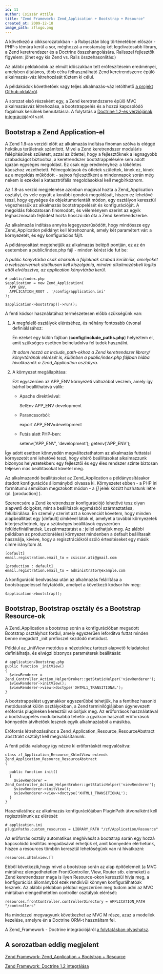 ```yaml
---
id: 11
author: Csiszár Attila
title: "Zend Framework: Zend_Application + Bootstrap + Resource"
created_at: 2009-12-18
image_path: zflogo.png
---
```


[github]: http://github.com/csiszarattila/zendframework_base "A projekt Github oldala"
[part1]: /tutorialok/zend_bootstrap.html "Zend_Framework bootstrap"
[part2]: /tutorialok/zend_doctrine_1_2_integracio.html "Leírás a Zend_Framework-Doctrine integrációról"

A következő a cikksorozatokban - a Rubysztán blog történetében először - PHP-s témára kerül a sor, méghozzá a mostanság két legdivatosabb library, a Zend keretrendszer és a Doctrine összehangolására. Railsszel fejlesztők figyelem: jöhet egy kis Zend vs. Rails összehasonlítás:)

Az alábbi példakódok az elmúlt időszakban tett erőfeszítéseim eredményei, amelyben általános, több célra felhasználható Zend keretrendszerre épülő alkalmazás-váz létrehozását tűztem ki célul.

A példakódok követhetőek vagy teljes alkalmazás-váz letölthető [a projekt Github oldaláról][github].

A sorozat első részeként egy, a Zend keretrendszerre épülő MVC alkalmazásváz létrehozása, a bootstrappelés és a hozzá kapcsolódó fogalmak kerülnek bemutatásra. A folytatás a [Doctrine 1.2-es verziójának integráció][part2]járól szól.

## Bootstrap a Zend Application-el

A Zend 1.8-as verziói előtt az alkalmazás indítása finoman szólva is eléggé hektikus területnek számított. Mivel a Zend keretrendszer moduláris felépítésűnek született, azzal az ötlettel, hogy a fejlesztőknek a legnagyobb szabadságot biztosítsa, a keretrendszer bootstrappelésére sem adott igazán egységes megoldást. Ez csak egy eredményhez: a tökéletes káoszhoz vezethetett. Félmegoldások és ötletek születtek, kinek ez, kinek az a megoldás működött - sajnos fejlesztőként a mindennapok során még nekem is ezekkel a katasztrófális megoldásokkal kell megbírkóznom.

Az 1.8-as verzió megjelenése azonban magával hozta a Zend_Application osztályt, és vele együtt a korábbi gondok megoldását, hiszen ez lehetővé teszi, hogy egységes és objektumorientált módon, egy osztályon keresztül végezhessük az alkalmazás bootstrappelését és konfigurációját. A megoldás fokozatosan finomodott, és véleményem szerint az egyik leghasznosabb fejlődést hozta hosszú idő óta a Zend keretrendszerbe.

Az alkalmazás indítása annyira legegyszerűsödött, hogy mindössze egy Zend_Application példányt kell létrehoznunk, amely két paramétert vár: a környezetét, és egy konfigurációs fájlt.

A példányosítást megtehetjük az alkalmazás belépő pontján, ez az én esetemben a public/index.php fájl - minden kérést ide fut be:

_A public könyvtárba csak azoknak a fájloknak szabad kerülniük, amelyeket a webszervernek statikusan kell kiszolgánia, minden alkalmazásbeli logika ettől elválasztva, az application könyvtárba kerül._

    # public/index.php
    $application = new Zend_Application(
      APP_ENV,
      APPLICATION_ROOT . '/config/application.ini'
    );

    $application->bootstrap()->run();
    
A fenti kódsor használatához természetesen előbb szükségünk van:

1.  A megfelelő osztályok eléréséhez, és néhány fontosabb útvonal definiálásához:
    
    Én ezeket egy külön fájlban (__config/include_paths.php__) helyeztem el, amit szükséges esetben beincludolva fel tudok használni. 
    
    _Itt adom hozzá az include_path-okhoz a Zend keretrendszer library/ könyvtárának elérését is, különben a public/index.php fájlban hiába hivatkoznék a Zend_Application osztályra._
  
2.  A környezet megállapítása:
    
    Ezt egyszerűen az APP_ENV környezeti változóból veszem, amely így bárhol beállíthatóvá válik:
 
    * Apache direktívával:
      
      SetEnv APP_ENV development
 
    * Parancssorból:
      
      export APP_ENV=development
 
    * Futás alatt PHP-ben:
      
      setenv('APP_ENV', 'development');
      getenv('APP_ENV');
    
Így adott esetben könnyedén megváltoztathatom az alkalmazás futtatási környezetét ami lehetővé teszi, hogy eltérő beállításokat alkalmazzunk bizonyos helyezetekben: egy fejlesztői és egy éles rendszer szinte biztosan teljesen más beállításokat követel meg.

Az alkalmazandó beállításokat az Zend\_Application a példányosításakor átadott konfigurációs állományból olvassa ki. Környezetet ebben - a PHP ini formátumú sémáiban megszokott módon - a _[]_ jelek között hozhatunk létre (pl. \[production] ). 

Szerencsére a Zend keretrendszer konfigurációjó lehetővé tesz olyan alapvető dolgokat, mint a beállítások egymásból származtatása, felülbírálása. Én személy szerint azt a konvenciót követem, hogy minden alapbeállítást egy \[default] címkével látok el, amelyet a további környezetek kiterjeszthetnek, így a szükséges beállítások egyszerűen felüldefiniálhatóak. Leszármaztatást a _:_ jellel adhatjuk meg. Az alábbi példában az production(éles) környezet mindenben a default beállítasait használja, kivéve, hogy a regisztrációkról szóló értesítéseket egy másik címre irányítom át.

    [default]
    email.registration.email_to = csiszar.ati@gmail.com

    [production : default]
    email.registration.email_to = administrator@example.com

A konfiguráció beolvasása után az alkalmazás felállítása a bootstrappeléssel folytatódik, amelyet a következő kódsor hív meg:

    $application->bootstrap();


## Bootstrap, Bootstrap osztály és a Bootstrap Resource-ok

A Zend_Application a bootstrap során a konfigurációban megadott Bootstrap osztályhoz fordul, amely egyszerűen lefordítva futtat minden benne megadott _init prefixszel kezdődő metódust. 

Például az _initView metódus a nézetekhez tartozó alapvető feladatokat definiálhatja, és elvégzi bizonyos paraméterek beállítását:

    # application/Bootstrap.php
    public function _initView()
    {
      $viewRenderer = Zend_Controller_Action_HelperBroker::getStaticHelper('viewRenderer');
      $viewRenderer->initView();
      $viewRenderer->view->doctype('XHTML1_TRANSITIONAL');
    }

A bootstrappelést ugyanakkor egyszerűbbé tehetjük, ha a fentihez hasonló metódusokat külön osztályokban, a Zend terminilógiájában úgynevezett erőforrás plugineken keresztül valósítjuk meg. Az erőforrások használatával a bootstrappelés modulárisabbá tehető: a gyakran használt erőforrások könnyedén átvihetőek lesznek egyik alkalmazásból a másikba.

Erőforrás létrehozásához a Zend_Application_Resource_ResourceAbstract absztrakt osztályt kell megvalósítanunk. 

A fenti példa valahogy így nézne ki erőforráskét megvalósítva:

    class zf_Application_Resource_XhtmlView extends Zend_Application_Resource_ResourceAbstract
    {
  
      public function init()
      {
        $viewRenderer = Zend_Controller_Action_HelperBroker::getStaticHelper('viewRenderer');
        $viewRenderer->initView();
        $viewRenderer->view->doctype('XHTML1_TRANSITIONAL');
      }
    }

Használatához az alkalmazás konfigurációjában PluginPath útvonalként kell regisztrálnunk az elérését:

    # application.ini
    pluginPaths.custom_resources = LIBRARY_PATH "/zf/Application/Resource"

Az erőforrás osztály automatikus meghívását a bootstrap során egy hozzá kapcsolódó beállítás megadásával érhetjük el, amit könnyedén elérhetünk, hiszen a resources tömbön keresztül lehetőségünk van rá hivatkozni:

    resources.xhtmlview.[]

Ebből következik,hogy mivel a bootstrap során az alap építőelemeit (a MVC mintához elengedhetetlen FrontController, View, Router stb. elemeket) a Zend keretrendszer maga is ilyen Resource-okon keresztül hívja meg, a konfigurációs állományból ezek rendkívül könnyen konfigurálhatóak lesznek. Az alábbi példában például egyszerűen meg tudom adni az MVC mintában elengedhetetlen controller osztályok elérését:

    resources.frontController.controllerDirectory = APPLICATION_PATH "/controllers"
    
Ha mindezzel megvagyunk következhet az MVC M része, azaz a modellek kezelése, amelyre én a Doctrine ORM-t használtam fel.

A Zend_Framework - Doctrine integrációjáról [a folytatásban olvashatsz][part2].

## A sorozatban eddig megjelent

[Zend Framework: Zend_Application + Bootstrap + Resource][part1]

[Zend Framework: Doctrine 1.2 integrálása][part2]